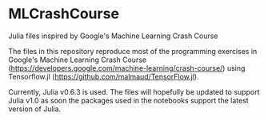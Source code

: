 # MLCrashCourse
Julia files inspired by Google's Machine Learning Crash Course

The files in this repository reproduce most of the programming exercises in Google's Machine Learning Crash Course (https://developers.google.com/machine-learning/crash-course/) using Tensorflow.jl (https://github.com/malmaud/TensorFlow.jl).

Currently, Julia v0.6.3 is used. The files will hopefully be updated to support Julia v1.0 as soon the packages used in the notebooks support the latest version of Julia.
